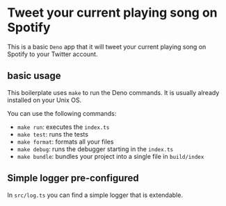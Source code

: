# Tweet your current playing song on Spotify

This is a basic `Deno` app that it will tweet your current playing song on Spotify to your Twitter account.

## basic usage

This boilerplate uses `make` to run the Deno commands.
It is usually already installed on your Unix OS.

You can use the following commands:
- `make run`:      executes the `index.ts`
- `make test`:     runs the tests
- `make format`:   formats all your files
- `make debug`:    runs the debugger starting in the `index.ts`
- `make bundle`:   bundles your project into a single file in `build/index`

## Simple logger pre-configured

In `src/log.ts` you can find a simple logger that is extendable.
